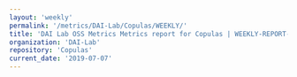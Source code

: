 ```yaml
---
layout: 'weekly'
permalink: '/metrics/DAI-Lab/Copulas/WEEKLY/'
title: 'DAI Lab OSS Metrics Metrics report for Copulas | WEEKLY-REPORT-2019-07-07'
organization: 'DAI-Lab'
repository: 'Copulas'
current_date: '2019-07-07'
---
```

